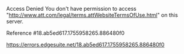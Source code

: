 Access Denied
You don't have permission to access "http://www.att.com/legal/terms.attWebsiteTermsOfUse.html" on this server.

Reference #18.ab5ed617.1755958265.886480f0

https://errors.edgesuite.net/18.ab5ed617.1755958265.886480f0